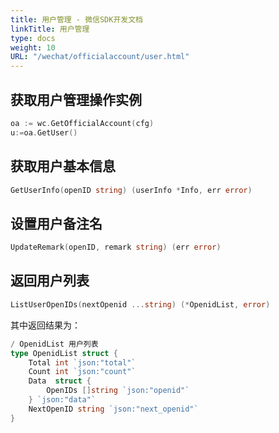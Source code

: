 ```yaml
---
title: 用户管理 - 微信SDK开发文档
linkTitle: 用户管理
type: docs
weight: 10
URL: "/wechat/officialaccount/user.html"
---
```


## 获取用户管理操作实例
```go
oa := wc.GetOfficialAccount(cfg)
u:=oa.GetUser()
```

## 获取用户基本信息
```go
GetUserInfo(openID string) (userInfo *Info, err error)
```

## 设置用户备注名
```go
UpdateRemark(openID, remark string) (err error)
```

## 返回用户列表
```go
ListUserOpenIDs(nextOpenid ...string) (*OpenidList, error)
```

其中返回结果为：
```go
/ OpenidList 用户列表
type OpenidList struct {
	Total int `json:"total"`
	Count int `json:"count"`
	Data  struct {
		OpenIDs []string `json:"openid"`
	} `json:"data"`
	NextOpenID string `json:"next_openid"`
}
```